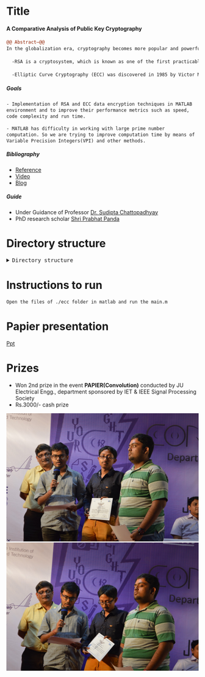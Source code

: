 # Title
#### A Comparative Analysis of Public Key Cryptography

```diff
@@ Abstract—@@
In the globalization era, cryptography becomes more popular and powerful; in fact it is very important in many areas (i.e. mathematics, computer science, networks, etc). Cryptography is one of the main constituent of computer security. To meet a user's needs cryptographic algorithm needs to be selected on the basis of attributes like security and performance. Cryptography is one such way to make sure that confidentiality, authentication, integrity, availability and identification of user data can be maintained as well as security and privacy of data can be provided to the user. Encryption is the process of converting normal data or plaintext to something incomprehensible or cipher-text by applying mathematical transformations or formulae. These mathematical transformations or formulae used for encryption processes are called algorithms. Cryptography systems can be broadly classified into two categories: Symmetric encryption algorithms and Asymmetric encryption algorithms RSA and ECC are asymmetric key cryptographic algorithms. This presentation provides an overview and comparison between the RSA cryptosystem and elliptic curve cryptography, which both focus on sending and receiving messages. RSA is the most popular public-key cryptosystem today but long- term trends such as the proliferation of smaller, simpler devices and increasing security needs will make continued reliance on RSA more challenging over time. Hence Elliptic Curve Cryptography (ECC) is a suitable alternative. Here, the algorithms studied and compared are RSA and ECC. The RSA Cryptosystem and elliptic curve cryptography theories are quite similar but elliptic curve cryptography is more complicated.

  -RSA is a cryptosystem, which is known as one of the first practicable public-key cryptosystems and is widely used for secure data transmission. In such a cryptosystem, the encryption key is public and differs from the decryption key which is kept secret. In RSA, this asymmetry is based on the practical difficulty of factoring the product of two large prime numbers, i.e. on the factoring problem. RSA stands for Ron Rivest, Adi Shamir and Leonard Adleman, who first publicly described the algorithm in 1977.

  -Elliptic Curve Cryptography (ECC) was discovered in 1985 by Victor Miller (IBM) and Neil Koblitz as an alternative mechanism for implementing public-key cryptography. Public-key algorithms create a mechanism for sharing keys among large numbers of participants or entities in a complex information system. ECC is based on discrete logarithms that are much more difficult to challenge at equivalent key lengths. The security of a public key system using elliptic curves is based on difficulty of computing discrete algorithms in the group of points on an elliptic curve defined over a finite field. Elliptic curve equation over a finite field Fp is y2 =( x3 + ax + b) mod P Here, y, x, a and b are all within Fp, and p is a integers modulo p. a and b is the coefficients which determine what points will be on the curve. Curve coefficients have to fulfill one condition that is: 4a3 + 27b2 ≠ 0 This condition guarantees that the curve will not contain any singularities.
```
##### Goals

    - Implementation of RSA and ECC data encryption techniques in MATLAB environment and to improve their performance metrics such as speed, code complexity and run time.

    - MATLAB has difficulty in working with large prime number computation. So we are trying to improve computation time by means of  Variable Precision Integers(VPI) and other methods.

##### Bibliography
- [Reference](bibliography)
- [Video](https://www.youtube.com/watch?v=F3zzNa42-tQ)
- [Blog](https://bithin.wordpress.com/2012/02/22/simple-explanation-for-elliptic-curve-cryptography-ecc/)

##### Guide

  - Under Guidance of Professor [Dr. Sudipta Chattopadhyay](http://www.jaduniv.edu.in/profile.php?uid=368) 
  - PhD research scholar [Shri Prabhat Panda](mailto:prabhatjdvu@gmail.com)


# Directory structure

<details><summary><tt> Directory structure </tt></summary>
<p>

- .
   - [README.md](README.md)
   - __bibliography__
     - [1. William Stallings\-Cryptography and Network Security\- Principles and Practice (6th Edition)\-Pearson (2014).pdf](bibliography/1.%20William%20Stallings-Cryptography%20and%20Network%20Security-%20Principles%20and%20Practice%20(6th%20Edition)-Pearson%20(2014).pdf)
     - [ECC point encryption function.pdf](bibliography/ECC%20point%20encryption%20function.pdf)
     - [ECDLP.pdf](bibliography/ECDLP.pdf)
     - [Elliptic Curve Cryptography\- an implementation guide.pdf](bibliography/Elliptic%20Curve%20Cryptography-%20an%20implementation%20guide.pdf)
     - __Newer_Aims__
       - [05931464.pdf](bibliography/Newer_Aims/05931464.pdf)
       - [07335349.pdf](bibliography/Newer_Aims/07335349.pdf)
       - [07401749.pdf](bibliography/Newer_Aims/07401749.pdf)
       - [10.1007\_2F3\-540\-44499\-8\_1.pdf](bibliography/Newer_Aims/10.1007_2F3-540-44499-8_1.pdf)
   - [convolution\_presentation.pptx](convolution_presentation.pptx)
   - __ecc__
     - [ECADP.m](ecc/ECADP.m)
     - [ECC.m](ecc/ECC.m)
     - [PC.m](ecc/PC.m)
     - [SUCDOB.m](ecc/SUCDOB.m)
     - [ascii2message.m](ecc/ascii2message.m)
     - [check.m](ecc/check.m)
     - [decrypt.m](ecc/decrypt.m)
     - [encrypt.m](ecc/encrypt.m)
     - [inve.m](ecc/inve.m)
     - [main.m](ecc/main.m)
   - __prize\_ceremony\_pic__
     - [IMG\-20180307\-WA0017.jpg](prize_ceremony_pic/IMG-20180307-WA0017.jpg)
     - [IMG\-20180307\-WA0018.jpg](prize_ceremony_pic/IMG-20180307-WA0018.jpg)
     - [IMG\-20180307\-WA0019.jpg](prize_ceremony_pic/IMG-20180307-WA0019.jpg)
     - [IMG\-20180307\-WA0020.jpg](prize_ceremony_pic/IMG-20180307-WA0020.jpg)
     - [IMG\-20180307\-WA0021.jpg](prize_ceremony_pic/IMG-20180307-WA0021.jpg)
     - [WhatsApp Image 2018\-09\-03 at 3.28.30 PM.jpeg](prize_ceremony_pic/WhatsApp%20Image%202018-09-03%20at%203.28.30%20PM.jpeg)
   - __rsa__
     - __RSA__
       - [crypt.m](rsa/RSA/crypt.m)
       - [dec2bin.m](rsa/RSA/dec2bin.m)
       - [intialize.m](rsa/RSA/intialize.m)
       - [rsa.m](rsa/RSA/rsa.m)
     - [license.txt](rsa/license.txt)
   - __vpi__
     - __VariablePrecisionIntegers__
       - __@vpi__
         - [Edigits.mat](vpi/VariablePrecisionIntegers/@vpi/Edigits.mat)
         - [\_primeslist\_.mat](vpi/VariablePrecisionIntegers/@vpi/_primeslist_.mat)
         - [abs.m](vpi/VariablePrecisionIntegers/@vpi/abs.m)
         - [ceil.m](vpi/VariablePrecisionIntegers/@vpi/ceil.m)
         - [comparemagnitudes.m](vpi/VariablePrecisionIntegers/@vpi/comparemagnitudes.m)
         - [conv.m](vpi/VariablePrecisionIntegers/@vpi/conv.m)
         - [cumprod.m](vpi/VariablePrecisionIntegers/@vpi/cumprod.m)
         - [cumsum.m](vpi/VariablePrecisionIntegers/@vpi/cumsum.m)
         - [digits.m](vpi/VariablePrecisionIntegers/@vpi/digits.m)
         - [disp.m](vpi/VariablePrecisionIntegers/@vpi/disp.m)
         - [display.m](vpi/VariablePrecisionIntegers/@vpi/display.m)
         - [double.m](vpi/VariablePrecisionIntegers/@vpi/double.m)
         - [eq.m](vpi/VariablePrecisionIntegers/@vpi/eq.m)
         - [exp.m](vpi/VariablePrecisionIntegers/@vpi/exp.m)
         - [factor.m](vpi/VariablePrecisionIntegers/@vpi/factor.m)
         - [factorial.m](vpi/VariablePrecisionIntegers/@vpi/factorial.m)
         - [find.m](vpi/VariablePrecisionIntegers/@vpi/find.m)
         - [fix.m](vpi/VariablePrecisionIntegers/@vpi/fix.m)
         - [floor.m](vpi/VariablePrecisionIntegers/@vpi/floor.m)
         - [full.m](vpi/VariablePrecisionIntegers/@vpi/full.m)
         - [gcd.m](vpi/VariablePrecisionIntegers/@vpi/gcd.m)
         - [ge.m](vpi/VariablePrecisionIntegers/@vpi/ge.m)
         - [gt.m](vpi/VariablePrecisionIntegers/@vpi/gt.m)
         - [isequal.m](vpi/VariablePrecisionIntegers/@vpi/isequal.m)
         - [iseven.m](vpi/VariablePrecisionIntegers/@vpi/iseven.m)
         - [isfinite.m](vpi/VariablePrecisionIntegers/@vpi/isfinite.m)
         - [isinf.m](vpi/VariablePrecisionIntegers/@vpi/isinf.m)
         - [isnan.m](vpi/VariablePrecisionIntegers/@vpi/isnan.m)
         - [isnumeric.m](vpi/VariablePrecisionIntegers/@vpi/isnumeric.m)
         - [isprime.m](vpi/VariablePrecisionIntegers/@vpi/isprime.m)
         - [isunit.m](vpi/VariablePrecisionIntegers/@vpi/isunit.m)
         - [iszero.m](vpi/VariablePrecisionIntegers/@vpi/iszero.m)
         - [lcm.m](vpi/VariablePrecisionIntegers/@vpi/lcm.m)
         - [le.m](vpi/VariablePrecisionIntegers/@vpi/le.m)
         - [leadingdigit.m](vpi/VariablePrecisionIntegers/@vpi/leadingdigit.m)
         - [log.m](vpi/VariablePrecisionIntegers/@vpi/log.m)
         - [log10.m](vpi/VariablePrecisionIntegers/@vpi/log10.m)
         - [log2.m](vpi/VariablePrecisionIntegers/@vpi/log2.m)
         - [lt.m](vpi/VariablePrecisionIntegers/@vpi/lt.m)
         - [max.m](vpi/VariablePrecisionIntegers/@vpi/max.m)
         - [min.m](vpi/VariablePrecisionIntegers/@vpi/min.m)
         - [minus.m](vpi/VariablePrecisionIntegers/@vpi/minus.m)
         - [mod.m](vpi/VariablePrecisionIntegers/@vpi/mod.m)
         - [mpower.m](vpi/VariablePrecisionIntegers/@vpi/mpower.m)
         - [mrdivide.m](vpi/VariablePrecisionIntegers/@vpi/mrdivide.m)
         - [mtimes.m](vpi/VariablePrecisionIntegers/@vpi/mtimes.m)
         - [nchoosek.m](vpi/VariablePrecisionIntegers/@vpi/nchoosek.m)
         - [ne.m](vpi/VariablePrecisionIntegers/@vpi/ne.m)
         - [nthroot.m](vpi/VariablePrecisionIntegers/@vpi/nthroot.m)
         - [num2str.m](vpi/VariablePrecisionIntegers/@vpi/num2str.m)
         - [order.m](vpi/VariablePrecisionIntegers/@vpi/order.m)
         - [plus.m](vpi/VariablePrecisionIntegers/@vpi/plus.m)
         - [power.m](vpi/VariablePrecisionIntegers/@vpi/power.m)
         - [prod.m](vpi/VariablePrecisionIntegers/@vpi/prod.m)
         - [quotient.m](vpi/VariablePrecisionIntegers/@vpi/quotient.m)
         - [randint.m](vpi/VariablePrecisionIntegers/@vpi/randint.m)
         - [rdivide.m](vpi/VariablePrecisionIntegers/@vpi/rdivide.m)
         - [rem.m](vpi/VariablePrecisionIntegers/@vpi/rem.m)
         - [round.m](vpi/VariablePrecisionIntegers/@vpi/round.m)
         - [shiftdec.m](vpi/VariablePrecisionIntegers/@vpi/shiftdec.m)
         - [sign.m](vpi/VariablePrecisionIntegers/@vpi/sign.m)
         - [single.m](vpi/VariablePrecisionIntegers/@vpi/single.m)
         - [sort.m](vpi/VariablePrecisionIntegers/@vpi/sort.m)
         - [sortrows.m](vpi/VariablePrecisionIntegers/@vpi/sortrows.m)
         - [sqrt.m](vpi/VariablePrecisionIntegers/@vpi/sqrt.m)
         - [sum.m](vpi/VariablePrecisionIntegers/@vpi/sum.m)
         - [times.m](vpi/VariablePrecisionIntegers/@vpi/times.m)
         - [trailingdigit.m](vpi/VariablePrecisionIntegers/@vpi/trailingdigit.m)
         - [uminus.m](vpi/VariablePrecisionIntegers/@vpi/uminus.m)
         - [unique.m](vpi/VariablePrecisionIntegers/@vpi/unique.m)
         - [uplus.m](vpi/VariablePrecisionIntegers/@vpi/uplus.m)
         - [vpi.m](vpi/VariablePrecisionIntegers/@vpi/vpi.m)
         - [vpi2base.m](vpi/VariablePrecisionIntegers/@vpi/vpi2base.m)
         - [vpi2bin.m](vpi/VariablePrecisionIntegers/@vpi/vpi2bin.m)
         - [vpi2english.m](vpi/VariablePrecisionIntegers/@vpi/vpi2english.m)
       - [ReadAboutVPI.rtf](vpi/VariablePrecisionIntegers/ReadAboutVPI.rtf)
       - [Untitled2.m](vpi/VariablePrecisionIntegers/Untitled2.m)
       - [base2vpi.m](vpi/VariablePrecisionIntegers/base2vpi.m)
       - [bin2vpi.m](vpi/VariablePrecisionIntegers/bin2vpi.m)
       - [binomfactors.m](vpi/VariablePrecisionIntegers/binomfactors.m)
       - [catdigits.m](vpi/VariablePrecisionIntegers/catdigits.m)
       - [createPrimesList.m](vpi/VariablePrecisionIntegers/createPrimesList.m)
       - [demo\_vpi.m](vpi/VariablePrecisionIntegers/demo_vpi.m)
       - [factorialfactors.m](vpi/VariablePrecisionIntegers/factorialfactors.m)
       - [fibonacci.m](vpi/VariablePrecisionIntegers/fibonacci.m)
       - [getprimeslist.m](vpi/VariablePrecisionIntegers/getprimeslist.m)
       - __html__
         - [demo\_vpi.html](vpi/VariablePrecisionIntegers/html/demo_vpi.html)
         - [demo\_vpi.png](vpi/VariablePrecisionIntegers/html/demo_vpi.png)
         - [demo\_vpi\_01.png](vpi/VariablePrecisionIntegers/html/demo_vpi_01.png)
         - [demo\_vpi\_02.png](vpi/VariablePrecisionIntegers/html/demo_vpi_02.png)
         - [demo\_vpi\_03.png](vpi/VariablePrecisionIntegers/html/demo_vpi_03.png)
         - [demo\_vpi\_04.png](vpi/VariablePrecisionIntegers/html/demo_vpi_04.png)
         - [demo\_vpi\_05.png](vpi/VariablePrecisionIntegers/html/demo_vpi_05.png)
         - [demo\_vpi\_06.png](vpi/VariablePrecisionIntegers/html/demo_vpi_06.png)
       - [ispalindrome.m](vpi/VariablePrecisionIntegers/ispalindrome.m)
       - [iszero.m](vpi/VariablePrecisionIntegers/iszero.m)
       - [legendresymbol.m](vpi/VariablePrecisionIntegers/legendresymbol.m)
       - [license.txt](vpi/VariablePrecisionIntegers/license.txt)
       - [lineardiophantine.m](vpi/VariablePrecisionIntegers/lineardiophantine.m)
       - [mersenne.m](vpi/VariablePrecisionIntegers/mersenne.m)
       - [minv.m](vpi/VariablePrecisionIntegers/minv.m)
       - [modfibonacci.m](vpi/VariablePrecisionIntegers/modfibonacci.m)
       - [modrank.m](vpi/VariablePrecisionIntegers/modrank.m)
       - [modroot.m](vpi/VariablePrecisionIntegers/modroot.m)
       - [modsolve.m](vpi/VariablePrecisionIntegers/modsolve.m)
       - [nextPrime.m](vpi/VariablePrecisionIntegers/nextPrime.m)
       - [numberOfPartitions.m](vpi/VariablePrecisionIntegers/numberOfPartitions.m)
       - [powermod.m](vpi/VariablePrecisionIntegers/powermod.m)
       - [quadraticresidues.m](vpi/VariablePrecisionIntegers/quadraticresidues.m)
       - [quotient.m](vpi/VariablePrecisionIntegers/quotient.m)
       - [subfactorial.m](vpi/VariablePrecisionIntegers/subfactorial.m)
       - [totient.m](vpi/VariablePrecisionIntegers/totient.m)


</p>
</details>

# Instructions to run
```diff
Open the files of ./ecc folder in matlab and run the main.m
```

# Papier presentation
[Ppt](convolution_presentation.pptx)

# Prizes

  - Won 2nd prize in the event **PAPIER(Convolution)** conducted by JU Electrical Engg., department sponsored by IET & IEEE Signal Processing Society
  - Rs.3000/- cash prize


<p align="ceremony pics">
  <img src="prize_ceremony_pic/IMG-20180307-WA0018.jpg?raw=true" alt="ceremony pic1"/>
  <img src="prize_ceremony_pic/IMG-20180307-WA0019.jpg?raw=true" alt="ceremony pic2"/>
</p>

<!---
prize_ceremony_pic/IMG-20180307-WA0017.jpg)
     - [IMG\-20180307\-WA0018.jpg](prize_ceremony_pic/IMG-20180307-WA0018.jpg)
     - [IMG\-20180307\-WA0019.jpg](prize_ceremony_pic/IMG-20180307-WA0019.jpg)
     - [IMG\-20180307\-WA0020.jpg](prize_ceremony_pic/IMG-20180307-WA0020.jpg)
     - [IMG\-20180307\-WA0021.jpg](prize_ceremony_pic/IMG-20180307-WA0021.jpg)
     - [WhatsApp Image 2018\-09\-03 at 3.28.30 PM.jpeg](prize_ceremony_pic/WhatsApp%20Image%202018-09-03%20at%203.28.30%20PM.jpeg)
     --->